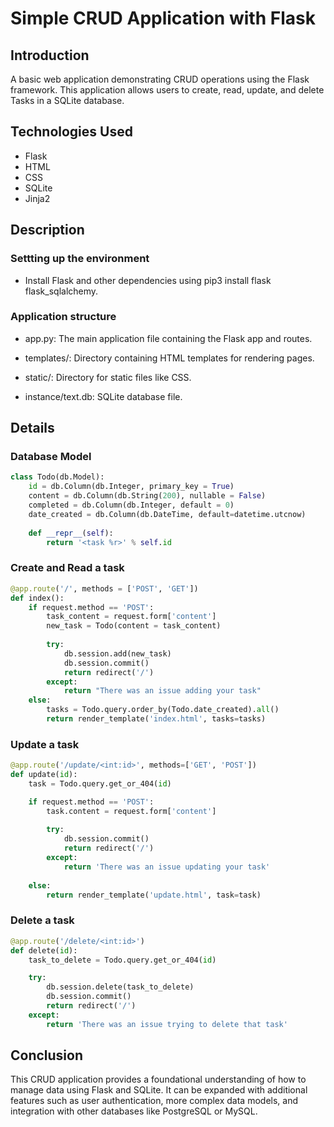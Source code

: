# Simple CRUD Application with Flask

## Introduction
A basic web application demonstrating CRUD operations using the Flask framework. This application allows users to create, read, update, and delete Tasks in a SQLite database.

## Technologies Used
- Flask
- HTML
- CSS
- SQLite
- Jinja2

## Description

### Settting up the environment
- Install Flask and other dependencies using pip3 install flask flask_sqlalchemy.

### Application structure
- app.py: The main application file containing the Flask app and routes.

- templates/: Directory containing HTML templates for rendering pages.

- static/: Directory for static files like CSS.

- instance/text.db: SQLite database file.

## Details

### Database Model
```python
class Todo(db.Model):
    id = db.Column(db.Integer, primary_key = True)
    content = db.Column(db.String(200), nullable = False)
    completed = db.Column(db.Integer, default = 0)
    date_created = db.Column(db.DateTime, default=datetime.utcnow)
    
    def __repr__(self):
        return '<task %r>' % self.id
```

### Create and Read a task
```python
@app.route('/', methods = ['POST', 'GET'])
def index():
    if request.method == 'POST':
        task_content = request.form['content']
        new_task = Todo(content = task_content) 
        
        try:
            db.session.add(new_task)
            db.session.commit()
            return redirect('/')
        except:
            return "There was an issue adding your task"
    else:
        tasks = Todo.query.order_by(Todo.date_created).all()
        return render_template('index.html', tasks=tasks)
```

### Update a task
```python
@app.route('/update/<int:id>', methods=['GET', 'POST'])
def update(id):
    task = Todo.query.get_or_404(id)

    if request.method == 'POST':
        task.content = request.form['content']
        
        try:
            db.session.commit()
            return redirect('/')
        except:
            return 'There was an issue updating your task'
        
    else:
        return render_template('update.html', task=task)
```

### Delete a task
```python
@app.route('/delete/<int:id>')
def delete(id):
    task_to_delete = Todo.query.get_or_404(id)

    try:
        db.session.delete(task_to_delete)
        db.session.commit()
        return redirect('/')
    except:
        return 'There was an issue trying to delete that task'
```
## Conclusion
This CRUD application provides a foundational understanding of how to manage data using Flask and SQLite. It can be expanded with additional features such as user authentication, more complex data models, and integration with other databases like PostgreSQL or MySQL.
